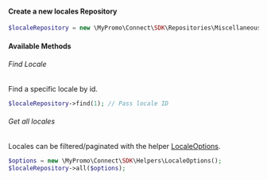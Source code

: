 #### Create a new locales Repository

```php
$localeRepository = new \MyPromo\Connect\SDK\Repositories\Miscellaneous\LocaleRepository($client);
```

#### Available Methods

###### Find Locale

Find a specific locale by id.

```php
$localeRepository->find(1); // Pass locale ID
```

###### Get all locales

Locales can be filtered/paginated with the helper [LocaleOptions][LocaleOptions].

```php
$options = new \MyPromo\Connect\SDK\Helpers\LocaleOptions();
$localeRepository->all($options);
```

[LocaleOptions]: ../../Helpers/Miscellaneous/LocaleOptions.md

